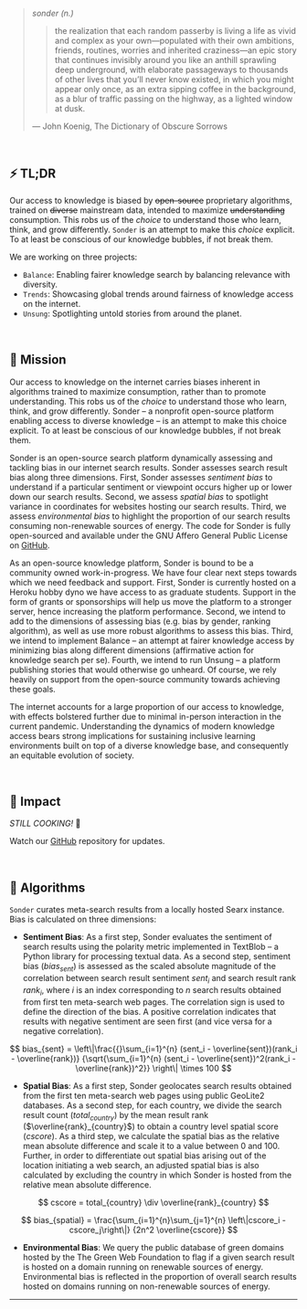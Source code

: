 > *sonder (n.)*
>
>> the realization that each random passerby is living a life as vivid and complex as your own—populated with their own ambitions, friends, routines, worries and inherited craziness—an epic story that continues invisibly around you like an anthill sprawling deep underground, with elaborate passageways to thousands of other lives that you’ll never know existed, in which you might appear only once, as an extra sipping coffee in the background, as a blur of traffic passing on the highway, as a lighted window at dusk.
>
> &mdash; John Koenig, The Dictionary of Obscure Sorrows

&nbsp;

## ⚡ TL;DR

Our access to knowledge is biased by ~~open-source~~ proprietary algorithms, trained on ~~diverse~~ mainstream data, intended to maximize ~~understanding~~ consumption. This robs us of the _choice_ to understand those who learn, think, and grow differently. `Sonder` is an attempt to make this _choice_ explicit. To at least be conscious of our knowledge bubbles, if not break them.

We are working on three projects:
+ `Balance`: Enabling fairer knowledge search by balancing relevance with diversity.
+ `Trends`: Showcasing global trends around fairness of knowledge access on the internet.
+ `Unsung`: Spotlighting untold stories from around the planet.

<br/>

## 🧭 ️Mission

Our access to knowledge on the internet carries biases inherent in algorithms trained to maximize consumption, rather than to promote understanding. This robs us of the _choice_ to understand those who learn, think, and grow differently. Sonder &ndash; a nonprofit open-source platform enabling access to diverse knowledge &ndash; is an attempt to make this choice explicit. To at least be conscious of our knowledge bubbles, if not break them.

Sonder is an open-source search platform dynamically assessing and tackling bias in our internet search results. Sonder assesses search result bias along three dimensions. First, Sonder assesses _sentiment bias_ to understand if a particular sentiment or viewpoint occurs higher up or lower down our search results. Second, we assess _spatial bias_ to spotlight variance in coordinates for websites hosting our search results. Third, we assess _environmental bias_ to highlight the proportion of our search results consuming non-renewable sources of energy. The code for Sonder is fully open-sourced and available under the GNU Affero General Public License on [GitHub](https://github.com/sonder-labs/sonder).

As an open-source knowledge platform, Sonder is bound to be a community owned work-in-progress. We have four clear next steps towards which we need feedback and support. First, Sonder is currently hosted on a Heroku hobby dyno we have access to as graduate students. Support in the form of grants or sponsorships will help us move the platform to a stronger server, hence increasing the platform performance. Second, we intend to add to the dimensions of assessing bias (e.g. bias by gender, ranking algorithm), as well as use more robust algorithms to assess this bias. Third, we intend to implement Balance &ndash; an attempt at fairer knowledge access by minimizing bias along different dimensions (affirmative action for knowledge search per se). Fourth, we intend to run Unsung &ndash; a platform publishing stories that would otherwise go unheard. Of course, we rely heavily on support from the open-source community towards achieving these goals.

The internet accounts for a large proportion of our access to knowledge, with effects bolstered further due to minimal in-person interaction in the current pandemic. Understanding the dynamics of modern knowledge access bears strong implications for sustaining inclusive learning environments built on top of a diverse knowledge base, and consequently an equitable evolution of society.

<br/>

## 🎯 Impact

_STILL COOKING!_ :spaghetti:

Watch our [GitHub](https://github.com/sonder-labs/sonder) repository for updates.

<br/>

## 🧮 Algorithms

`Sonder` curates meta-search results from a locally hosted Searx instance. Bias is calculated on three dimensions:

* __Sentiment Bias__: As a first step, Sonder evaluates the sentiment of search results using the polarity metric implemented in TextBlob &ndash; a Python library for processing textual data. As a second step, sentiment bias ($bias_{sent}$) is assessed as the scaled absolute magnitude of the correlation between search result sentiment $sent_i$ and search result rank $rank_i$, where $i$ is an index corresponding to $n$ search results obtained from first ten meta-search web pages. The correlation sign is used to define the direction of the bias. A positive correlation indicates that results with negative sentiment are seen first (and vice versa for a negative correlation).

$$
bias_{sent} = \left\|\frac{{}\sum_{i=1}^{n} (sent_i - \overline{sent})(rank_i - \overline{rank})}
{\sqrt{\sum_{i=1}^{n} (sent_i - \overline{sent})^2(rank_i - \overline{rank})^2}} \right\| \times 100
$$

* __Spatial Bias__: As a first step, Sonder geolocates search results obtained from the first ten meta-search web pages using public GeoLite2 databases. As a second step, for each country, we divide the search result count ($total_{country}$) by the mean result rank ($\overline{rank}_{country}$) to obtain a country level spatial score ($cscore$). As a third step, we calculate the spatial bias as the relative mean absolute difference and scale it to a value between 0 and 100. Further, in order to differentiate out spatial bias arising out of the location initiating a web search, an adjusted spatial bias is also calculated by excluding the country in which Sonder is hosted from the relative mean absolute difference.

$$
cscore = total_{country} \div \overline{rank}_{country}
$$

$$
bias_{spatial} = \frac{\sum_{i=1}^{n}\sum_{j=1}^{n} \left\|cscore_i - cscore_j\right\|}
  {2n^2 \overline{cscore}}
$$

* __Environmental Bias__: We query the public database of green domains hosted by the The Green Web Foundation to flag if a given search result is hosted on a domain running on renewable sources of energy. Environmental bias is reflected in the proportion of overall search results hosted on domains running on non-renewable sources of energy.



<hr style="border:1.5px black"> </hr>
